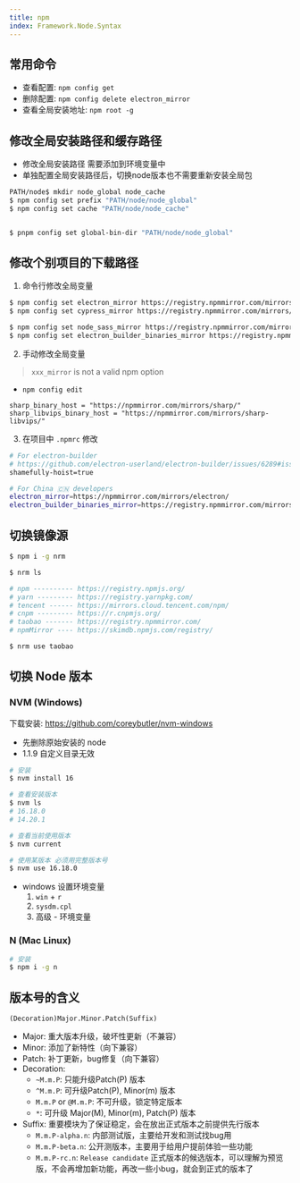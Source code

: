 ```yaml
---
title: npm
index: Framework.Node.Syntax
---
```



## 常用命令

- 查看配置: `npm config get`
- 删除配置: `npm config delete electron_mirror`
- 查看全局安装地址: `npm root -g`


## 修改全局安装路径和缓存路径

- 修改全局安装路径 需要添加到环境变量中
- 单独配置全局安装路径后，切换node版本也不需要重新安装全局包

``` bash
PATH/node$ mkdir node_global node_cache
$ npm config set prefix "PATH/node/node_global"
$ npm config set cache "PATH/node/node_cache"


$ pnpm config set global-bin-dir "PATH/node/node_global"

```

## 修改个别项目的下载路径

1. 命令行修改全局变量

``` bash
$ npm config set electron_mirror https://registry.npmmirror.com/mirrors/electron/
$ npm config set cypress_mirror https://registry.npmmirror.com/mirrors/cypress/

$ npm config set node_sass_mirror https://registry.npmmirror.com/mirrors/node-sass/
$ npm config set electron_builder_binaries_mirror https://registry.npmmirror.com/mirrors/electron-builder-binaries/
```

2. 手动修改全局变量

> `xxx_mirror` is not a valid npm option

- `npm config edit` 

```
sharp_binary_host = "https://npmmirror.com/mirrors/sharp/"
sharp_libvips_binary_host = "https://npmmirror.com/mirrors/sharp-libvips/"
```


3. 在项目中 `.npmrc` 修改

``` bash
# For electron-builder
# https://github.com/electron-userland/electron-builder/issues/6289#issuecomment-1042620422
shamefully-hoist=true

# For China 🇨🇳 developers
electron_mirror=https://npmmirror.com/mirrors/electron/
electron_builder_binaries_mirror=https://registry.npmmirror.com/mirrors/electron-builder-binaries/
```



## 切换镜像源

``` bash
$ npm i -g nrm

$ nrm ls

# npm ---------- https://registry.npmjs.org/
# yarn --------- https://registry.yarnpkg.com/
# tencent ------ https://mirrors.cloud.tencent.com/npm/
# cnpm --------- https://r.cnpmjs.org/
# taobao ------- https://registry.npmmirror.com/
# npmMirror ---- https://skimdb.npmjs.com/registry/

$ nrm use taobao
```

## 切换 Node 版本

### NVM (Windows)

下载安装: <https://github.com/coreybutler/nvm-windows>

- 先删除原始安装的 node
- 1.1.9 自定义目录无效

``` bash
# 安装
$ nvm install 16

# 查看安装版本
$ nvm ls
# 16.18.0
# 14.20.1

# 查看当前使用版本
$ nvm current

# 使用某版本 必须用完整版本号
$ nvm use 16.18.0

```

- windows 设置环境变量
    1. `win` + `r`
    2. `sysdm.cpl`
    3. 高级 - 环境变量

### N (Mac Linux)

``` bash
# 安装
$ npm i -g n
```


## 版本号的含义

`(Decoration)Major.Minor.Patch(Suffix)`

- Major: 重大版本升级，破坏性更新（不兼容）
- Minor: 添加了新特性（向下兼容）
- Patch: 补丁更新，bug修复（向下兼容）
- Decoration:
    - `~M.m.P`: 只能升级Patch(P) 版本
    - `^M.m.P`: 可升级Patch(P), Minor(m) 版本
    - `M.m.P` or `@M.m.P`: 不可升级，锁定特定版本
    - `*`: 可升级 Major(M), Minor(m), Patch(P) 版本
- Suffix: 重要模块为了保证稳定，会在放出正式版本之前提供先行版本
    - `M.m.P-alpha.n`: 内部测试版，主要给开发和测试找bug用
    - `M.m.P-beta.n`: 公开测版本，主要用于给用户提前体验一些功能
    - `M.m.P-rc.n`: `Release candidate` 正式版本的候选版本，可以理解为预览版，不会再增加新功能，再改一些小bug，就会到正式的版本了